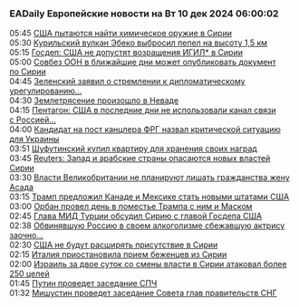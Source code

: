 <h3>EADaily Европейские новости на Вт 10 дек 2024 06:00:02</h3>
<div class="rss">
  <span class="smaller gray hspace">05:45</span>
  <a class="nodecor" href="https://eadaily.com/ru/news/2024/12/10/ssha-pytayutsya-nayti-himicheskoe-oruzhie-v-sirii">США пытаются найти химическое оружие в Сирии</a>
</div>
<div class="rss">
  <span class="smaller gray hspace">05:30</span>
  <a class="nodecor" href="https://eadaily.com/ru/news/2024/12/10/kurilskiy-vulkan-ebeko-vybrosil-pepel-na-vysotu-15-km">Курильский вулкан Эбеко выбросил пепел на высоту 1,5 км</a>
</div>
<div class="rss">
  <span class="smaller gray hspace">05:15</span>
  <a class="nodecor" href="https://eadaily.com/ru/news/2024/12/10/gosdep-ssha-ne-dopustyat-vozrashcheniya-igil-v-sirii">Госдеп: США не допустят возращения ИГИЛ* в Сирии</a>
</div>
<div class="rss">
  <span class="smaller gray hspace">05:00</span>
  <a class="nodecor" href="https://eadaily.com/ru/news/2024/12/10/sovbez-oon-v-blizhayshie-dni-mozhet-opublikovat-dokument-po-sirii">Совбез ООН в ближайшие дни может опубликовать документ по Сирии</a>
</div>
<div class="rss">
  <span class="smaller gray hspace">04:45</span>
  <a class="nodecor" href="https://eadaily.com/ru/news/2024/12/10/zelenskiy-zayavil-o-stremlenii-k-diplomaticheskomu-uregulirovaniyu-konflikta">Зеленский заявил о стремлении к дипломатическому урегулированию...</a>
</div>
<div class="rss">
  <span class="smaller gray hspace">04:30</span>
  <a class="nodecor" href="https://eadaily.com/ru/news/2024/12/10/zemletryasenie-proizoshlo-v-nevade">Землетрясение произошло в Неваде</a>
</div>
<div class="rss">
  <span class="smaller gray hspace">04:15</span>
  <a class="nodecor" href="https://eadaily.com/ru/news/2024/12/10/pentagon-ssha-v-poslednie-dni-ne-ispolzovali-kanal-svyazi-s-rossiey-po-sirii">Пентагон: США в последние дни не использовали канал связи с Россией...</a>
</div>
<div class="rss">
  <span class="smaller gray hspace">04:00</span>
  <a class="nodecor" href="https://eadaily.com/ru/news/2024/12/10/kandidat-na-post-kanclera-frg-nazval-kriticheskoy-situaciyu-dlya-ukrainy">Кандидат на пост канцлера ФРГ назвал критической ситуацию для Украины</a>
</div>
<div class="rss">
  <span class="smaller gray hspace">03:51</span>
  <a class="nodecor" href="https://eadaily.com/ru/news/2024/12/10/shufutinskiy-kupil-kvartiru-dlya-hraneniya-svoih-nagrad">Шуфутинский купил квартиру для хранения своих наград</a>
</div>
<div class="rss">
  <span class="smaller gray hspace">03:45</span>
  <a class="nodecor" href="https://eadaily.com/ru/news/2024/12/10/reuters-zapad-i-arabskie-strany-opasayutsya-novyh-vlastey-sirii">Reuters: Запад и арабские страны опасаются новых властей Сирии</a>
</div>
<div class="rss">
  <span class="smaller gray hspace">03:30</span>
  <a class="nodecor" href="https://eadaily.com/ru/news/2024/12/10/vlasti-velikobritanii-ne-planiruyut-lishat-grazhdanstva-zhenu-asada">Власти Великобритании не планируют лишать гражданства жену Асада</a>
</div>
<div class="rss">
  <span class="smaller gray hspace">03:15</span>
  <a class="nodecor" href="https://eadaily.com/ru/news/2024/12/10/tramp-predlozhil-kanade-i-meksike-stat-novymi-shtatami-ssha">Трамп предложил Канаде и Мексике стать новыми штатами США</a>
</div>
<div class="rss">
  <span class="smaller gray hspace">03:00</span>
  <a class="nodecor" href="https://eadaily.com/ru/news/2024/12/10/orban-provel-den-v-pomeste-trampa-s-nim-i-maskom">Орбан провел день в поместье Трампа с ним и Маском</a>
</div>
<div class="rss">
  <span class="smaller gray hspace">02:45</span>
  <a class="nodecor" href="https://eadaily.com/ru/news/2024/12/10/glava-mid-turcii-obsudil-siriyu-s-glavoy-gosdepa-ssha">Глава МИД Турции обсудил Сирию с главой Госдепа США</a>
</div>
<div class="rss">
  <span class="smaller gray hspace">02:38</span>
  <a class="nodecor" href="https://eadaily.com/ru/news/2024/12/10/obvinyavshuyu-rossiyu-v-svoem-alkogolizme-sbezhavshuyu-aktrisu-zaochno-arestovali">Обвинявшую Россию в своем алкоголизме сбежавшую актрису заочно...</a>
</div>
<div class="rss">
  <span class="smaller gray hspace">02:30</span>
  <a class="nodecor" href="https://eadaily.com/ru/news/2024/12/10/ssha-ne-budut-rasshiryat-prisutstvie-v-sirii">США не будут расширять присутствие в Сирии</a>
</div>
<div class="rss">
  <span class="smaller gray hspace">02:15</span>
  <a class="nodecor" href="https://eadaily.com/ru/news/2024/12/10/italiya-priostanovila-priem-bezhencev-iz-sirii">Италия приостановила прием беженцев из Сирии</a>
</div>
<div class="rss">
  <span class="smaller gray hspace">02:00</span>
  <a class="nodecor" href="https://eadaily.com/ru/news/2024/12/10/izrail-za-dvoe-sutok-so-smeny-vlasti-v-sirii-atakoval-bolee-250-celey">Израиль за двое суток со смены власти в Сирии атаковал более 250 целей</a>
</div>
<div class="rss">
  <span class="smaller gray hspace">01:45</span>
  <a class="nodecor" href="https://eadaily.com/ru/news/2024/12/10/putin-provedet-zasedanie-spch">Путин проведет заседание СПЧ</a>
</div>
<div class="rss">
  <span class="smaller gray hspace">01:32</span>
  <a class="nodecor" href="https://eadaily.com/ru/news/2024/12/10/mishustin-provedet-zasedanie-soveta-glav-pravitelstv-sng">Мишустин проведет заседание Совета глав правительств СНГ</a>
</div>